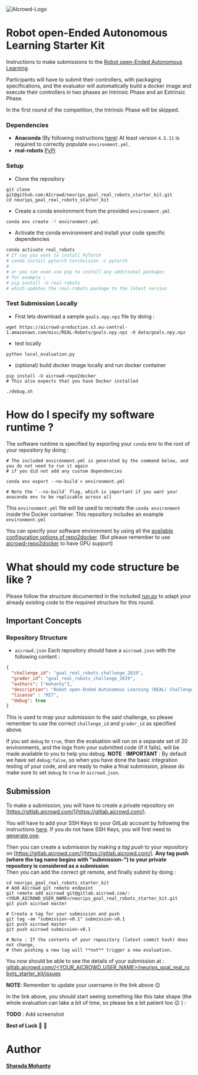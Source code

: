 ![AIcrowd-Logo](https://raw.githubusercontent.com/AIcrowd/AIcrowd/master/app/assets/images/misc/aicrowd-horizontal.png)

# Robot open-Ended Autonomous Learning Starter Kit

Instructions to make submissions to the [Robot open-Ended Autonomous Learning](https://www.aicrowd.com/challenges/neurips-2019-robot-open-ended-autonomous-learning).

Participants will have to submit their controllers, with packaging specifications, and the evaluator will automatically build a docker image and execute their controllers in two phases an Intrinsic Phase and an Extrinsic Phase.

In the first round of the competition, the Intrinsic Phase will be skipped.

### Dependencies 

- **Anaconda** (By following instructions [here](https://www.anaconda.com/download)) At least version `4.5.11` is required to correctly populate `environment.yml`.
- **real-robots** [PyPi](https://pypi.org/project/real-robots/)

### Setup

* Clone the repository 

```
git clone git@github.com:AIcrowd/neurips_goal_real_robots_starter_kit.git
cd neurips_goal_real_robots_starter_kit
```

* Create a conda environment from the provided `environment.yml`

```sh
conda env create -f environment.yml
```

* Activate the conda environment and install your code specific dependencies

```sh
conda activate real_robots
# If say you want to install PyTorch
# conda install pytorch torchvision -c pytorch
#
# or you can even use pip to install any additional packages
# for example : 
# pip install -U real-robots
# which updates the real-robots package to the latest version
```

### Test Submission Locally

* First lets download a sample `goals.npy.npz` file by doing : 
```
wget https://aicrowd-production.s3.eu-central-1.amazonaws.com/misc/REAL-Robots/goals.npy.npz -O data/goals.npy.npz
```
* test locally 
```
python local_evaluation.py
```

* (optional) build docker image locally and run docker container

```
pip install -U aicrowd-repo2docker
# This also expects that you have Docker installed

./debug.sh
```

# How do I specify my software runtime ?

The software runtime is specified by exporting your `conda` env to the root
of your repository by doing :

```
# The included environment.yml is generated by the command below, and you do not need to run it again
# if you did not add any custom dependencies

conda env export --no-build > environment.yml

# Note the `--no-build` flag, which is important if you want your anaconda env to be replicable across all
```

This `environment.yml` file will be used to recreate the `conda environment` inside the Docker container.
This repository includes an example `environment.yml`

You can specify your software environment by using all the [available configuration options of repo2docker](https://repo2docker.readthedocs.io/en/latest/config_files.html). (But please remember to use [aicrowd-repo2docker](https://pypi.org/project/aicrowd-repo2docker/) to have GPU support)


# What should my code structure be like ?

Please follow the structure documented in the included [run.py](https://github.com/AIcrowd/flatland-challenge-starter-kit/blob/master/run.py) to adapt
your already existing code to the required structure for this round.

## Important Concepts

### Repository Structure

- `aicrowd.json`
  Each repository should have a `aicrowd.json` with the following content :

```json
{
  "challenge_id": "goal_real_robots_challenge_2019",
  "grader_id": "goal_real_robots_challenge_2019",
  "authors": ["mohanty"],
  "description": "Robot open-Ended Autonomous Learning (REAL) Challenge.",
  "license" : "MIT",
  "debug": true
}
```

This is used to map your submission to the said challenge, so please remember to use the correct `challenge_id` and `grader_id` as specified above.

If you set `debug` to `true`, then the evaluation will run on a separate set of 20 environments, and the logs from your submitted code (if it fails), will be made available to you to help you debug.
**NOTE** : **IMPORTANT** : By default we have set `debug:false`, so when you have done the basic integration testing of your code, and are ready to make a final submission, please do make sure to set `debug` to `true` in `aicrowd.json`.

## Submission

To make a submission, you will have to create a private repository on [https://gitlab.aicrowd.com/](https://gitlab.aicrowd.com/).

You will have to add your SSH Keys to your GitLab account by following the instructions [here](https://docs.gitlab.com/ee/gitlab-basics/create-your-ssh-keys.html).
If you do not have SSH Keys, you will first need to [generate one](https://docs.gitlab.com/ee/ssh/README.html#generating-a-new-ssh-key-pair).

Then you can create a submission by making a _tag push_ to your repository on [https://gitlab.aicrowd.com/](https://gitlab.aicrowd.com/).
**Any tag push (where the tag name begins with "submission-") to your private repository is considered as a submission**  
Then you can add the correct git remote, and finally submit by doing :

```
cd neurips_goal_real_robots_starter_kit
# Add AIcrowd git remote endpoint
git remote add aicrowd git@gitlab.aicrowd.com/:<YOUR_AICROWD_USER_NAME>/neurips_goal_real_robots_starter_kit.git
git push aicrowd master

# Create a tag for your submission and push
git tag -am "submission-v0.1" submission-v0.1
git push aicrowd master
git push aicrowd submission-v0.1

# Note : If the contents of your repository (latest commit hash) does not change,
# then pushing a new tag will **not** trigger a new evaluation.
```

You now should be able to see the details of your submission at :
[gitlab.aicrowd.com//<YOUR_AICROWD_USER_NAME>/neurips_goal_real_robots_starter_kit/issues](gitlab.aicrowd.com//<YOUR_AICROWD_USER_NAME>/neurips_goal_real_robots_starter_kit/issues)

**NOTE**: Remember to update your username in the link above :wink:

In the link above, you should start seeing something like this take shape (the whole evaluation can take a bit of time, so please be a bit patient too :wink: ) :
![]()

**TODO** : Add screenshot

**Best of Luck** :tada: :tada:


# Author
**[Sharada Mohanty](https://twitter.com/MeMohanty)**
